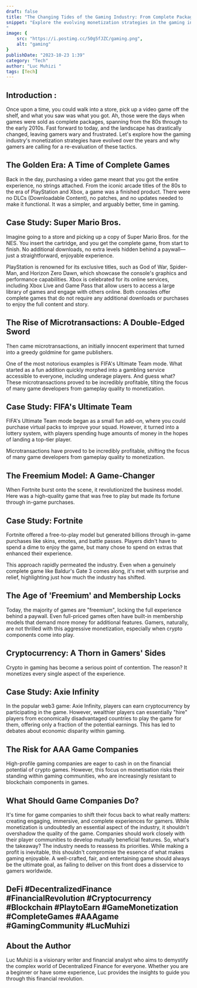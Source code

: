 ```yaml
---
draft: false
title: "The Changing Tides of the Gaming Industry: From Complete Packages to Freemium Nightmares"
snippet: "Explore the evolving monetization strategies in the gaming industry, from complete packages to freemium nightmares. #DeFi #DecentralizedFinance #FinancialRevolution #Cryptocurrency #Blockchain #PlaytoEarn
"
image: {
    src: "https://i.postimg.cc/50g5fJZC/gaming.png",
    alt: "gaming"
}
publishDate: "2023-10-23 1:39"
category: "Tech"
author: "Luc Muhizi "
tags: [Tech]
---
```

## Introduction :
Once upon a time, you could walk into a store, pick up a video game off the shelf, and what you saw was what you got. Ah, those were the days when games were sold as complete packages, spanning from the 80s through to the early 2010s. Fast forward to today, and the landscape has drastically changed, leaving gamers wary and frustrated. Let's explore how the gaming industry's monetization strategies have evolved over the years and why gamers are calling for a re-evaluation of these tactics.

## The Golden Era: A Time of Complete Games
Back in the day, purchasing a video game meant that you got the entire experience, no strings attached. From the iconic arcade titles of the 80s to the era of PlayStation and Xbox, a game was a finished product. There were no DLCs (Downloadable Content), no patches, and no updates needed to make it functional. It was a simpler, and arguably better, time in gaming.

## Case Study: Super Mario Bros.  
Imagine going to a store and picking up a copy of Super Mario Bros. for the NES. You insert the cartridge, and you get the complete game, from start to finish. No additional downloads, no extra levels hidden behind a paywall—just a straightforward, enjoyable experience.

PlayStation is renowned for its exclusive titles, such as God of War, Spider-Man, and Horizon Zero Dawn, which showcase the console's graphics and performance capabilities. Xbox is celebrated for its online services, including Xbox Live and Game Pass that allow users to access a large library of games and engage with others online. Both consoles offer complete games that do not require any additional downloads or purchases to enjoy the full content and story.

## The Rise of Microtransactions: A Double-Edged Sword
Then came microtransactions, an initially innocent experiment that turned into a greedy goldmine for game publishers. 

One of the most notorious examples is FIFA's Ultimate Team mode. What started as a fun addition quickly morphed into a gambling service accessible to everyone, including underage players. And guess what? These microtransactions proved to be incredibly profitable, tilting the focus of many game developers from gameplay quality to monetization.

## Case Study: FIFA's Ultimate Team  
FIFA's Ultimate Team mode began as a small fun add-on, where you could purchase virtual packs to improve your squad. However, it turned into a lottery system, with players spending huge amounts of money in the hopes of landing a top-tier player.

Microtransactions have proved to be incredibly profitable, shifting the focus of many game developers from gameplay quality to monetization.

## The Freemium Model: A Game-Changer
When Fortnite burst onto the scene, it revolutionized the business model. Here was a high-quality game that was free to play but made its fortune through in-game purchases. 

## Case Study: Fortnite  
Fortnite offered a free-to-play model but generated billions through in-game purchases like skins, emotes, and battle passes. Players didn't have to spend a dime to enjoy the game, but many chose to spend on extras that enhanced their experience.

This approach rapidly permeated the industry. Even when a genuinely complete game like Baldur's Gate 3 comes along, it's met with surprise and relief, highlighting just how much the industry has shifted.

## The Age of 'Freemium' and Membership Locks
Today, the majority of games are "freemium", locking the full experience behind a paywall. Even full-priced games often have built-in membership models that demand more money for additional features.  Gamers, naturally, are not thrilled with this aggressive monetization, especially when crypto components come into play.

## Cryptocurrency: A Thorn in Gamers' Sides
Crypto in gaming has become a serious point of contention. The reason? It monetizes every single aspect of the experience. 

## Case Study: Axie Infinity  
In the popular web3 game: Axie Infinity, players can earn cryptocurrency by participating in the game. However, wealthier players can essentially "hire" players from economically disadvantaged countries to play the game for them, offering only a fraction of the potential earnings. This has led to debates about economic disparity within gaming.

## The Risk for AAA Game Companies
High-profile gaming companies are eager to cash in on the financial potential of crypto games. However, this focus on monetisation risks their standing within gaming communities, who are increasingly resistant to blockchain components in games.

## What Should Game Companies Do?
It's time for game companies to shift their focus back to what really matters: creating engaging, immersive, and complete experiences for gamers. While monetization is undoubtedly an essential aspect of the industry, it shouldn't overshadow the quality of the game. Companies should work closely with their player communities to develop mutually beneficial features.
So, what's the takeaway? The industry needs to reassess its priorities. While making a profit is inevitable, this shouldn't compromise the essence of what makes gaming enjoyable. A well-crafted, fair, and entertaining game should always be the ultimate goal, as failing to deliver on this front does a disservice to gamers worldwide.

## DeFi #DecentralizedFinance #FinancialRevolution #Cryptocurrency #Blockchain #PlaytoEarn #GameMonetization #CompleteGames #AAAgame #GamingCommunity #LucMuhizi

## About the Author
Luc Muhizi is a visionary writer and financial analyst who aims to demystify the complex world of Decentralized Finance for everyone. Whether you are a beginner or have some experience, Luc provides the insights to guide you through this financial revolution.
